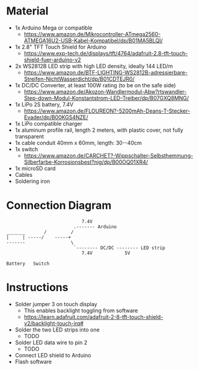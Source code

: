 # Material
- 1x Arduino Mega or compatible
    - https://www.amazon.de/Mikrocontroller-ATmega2560-ATMEGA16U2-USB-Kabel-Kompatibel/dp/B01MA5BLQI/
- 1x 2.8" TFT Touch Shield for Arduino
    - https://www.exp-tech.de/displays/tft/4764/adafruit-2.8-tft-touch-shield-fuer-arduino-v2
- 2x WS2812B LED strip with high LED density, ideally 144 LED/m
    - https://www.amazon.de/BTF-LIGHTING-WS2812B-adressierbare-Streifen-NichtWasserdicht/dp/B01CDTEJR0/
- 1x DC/DC Converter, at least 100W rating (to be on the safe side)
    - https://www.amazon.de/Akozon-Wandlermodul-Abw?rtswandler-Step-down-Modul-Konstantstrom-LED-Treiber/dp/B07GXQ8MNG/
- 1x LiPo 2S battery, 7.4V
    - https://www.amazon.de/FLOUREON?-5200mAh-Deans-T-Stecker-Evader/dp/B00KGS4NZE/
- 1x LiPo compatible charger
- 1x aluminum profile rail, length 2 meters, with plastic cover, not fully transparent
- 1x cable conduit 40mm x 60mm, length: 30--40cm
- 1x switch
    - https://www.amazon.de/CARCHET?-Wippschalter-Selbsthemmung-Silberfarbe-Korrosionsbest?nig/dp/B00OQ01XR4/
- 1x microSD card
- Cables
- Soldering iron


# Connection Diagram
                                7.4V
                             .------- Arduino
    _______       /         /
    |     | -----/    -----+
    -------                 \
                             `-------- DC/DC -------- LED strip
                                7.4V            5V

    Battery   Switch

# Instructions
- Solder jumper 3 on touch display
    - This enables backlight toggling from software
    - https://learn.adafruit.com/adafruit-2-8-tft-touch-shield-v2/backlight-touch-irq#
- Solder the two LED strips into one
    - TODO
- Solder LED data wire to pin 2
    - TODO
- Connect LED shield to Arduino
- Flash software